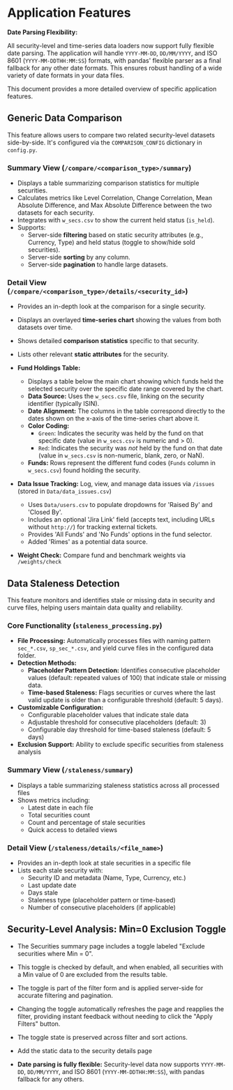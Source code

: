 # Application Features

**Date Parsing Flexibility:**

All security-level and time-series data loaders now support fully flexible date parsing. The application will handle `YYYY-MM-DD`, `DD/MM/YYYY`, and ISO 8601 (`YYYY-MM-DDTHH:MM:SS`) formats, with pandas' flexible parser as a final fallback for any other date formats. This ensures robust handling of a wide variety of date formats in your data files.

This document provides a more detailed overview of specific application features.

## Generic Data Comparison

This feature allows users to compare two related security-level datasets side-by-side. It's configured via the `COMPARISON_CONFIG` dictionary in `config.py`.

### Summary View (`/compare/<comparison_type>/summary`)

*   Displays a table summarizing comparison statistics for multiple securities.
*   Calculates metrics like Level Correlation, Change Correlation, Mean Absolute Difference, and Max Absolute Difference between the two datasets for each security.
*   Integrates with `w_secs.csv` to show the current held status (`is_held`).
*   Supports:
    *   Server-side **filtering** based on static security attributes (e.g., Currency, Type) and held status (toggle to show/hide sold securities).
    *   Server-side **sorting** by any column.
    *   Server-side **pagination** to handle large datasets.

### Detail View (`/compare/<comparison_type>/details/<security_id>`)

*   Provides an in-depth look at the comparison for a single security.
*   Displays an overlayed **time-series chart** showing the values from both datasets over time.
*   Shows detailed **comparison statistics** specific to that security.
*   Lists other relevant **static attributes** for the security.
*   **Fund Holdings Table:**
    *   Displays a table below the main chart showing which funds held the selected security over the specific date range covered by the chart.
    *   **Data Source:** Uses the `w_secs.csv` file, linking on the security identifier (typically ISIN).
    *   **Date Alignment:** The columns in the table correspond directly to the dates shown on the x-axis of the time-series chart above it.
    *   **Color Coding:**
        *   `Green`: Indicates the security was held by the fund on that specific date (value in `w_secs.csv` is numeric and > 0).
        *   `Red`: Indicates the security was *not* held by the fund on that date (value in `w_secs.csv` is non-numeric, blank, zero, or NaN).
    *   **Funds:** Rows represent the different fund codes (`Funds` column in `w_secs.csv`) found holding the security.

*   **Data Issue Tracking:** Log, view, and manage data issues via `/issues` (stored in `Data/data_issues.csv`) 
    *   Uses `Data/users.csv` to populate dropdowns for 'Raised By' and 'Closed By'.
    *   Includes an optional 'Jira Link' field (accepts text, including URLs without `http://`) for tracking external tickets.
    *   Provides 'All Funds' and 'No Funds' options in the fund selector.
    *   Added 'Rimes' as a potential data source.
*   **Weight Check:** Compare fund and benchmark weights via `/weights/check`

## Data Staleness Detection

This feature monitors and identifies stale or missing data in security and curve files, helping users maintain data quality and reliability.

### Core Functionality (`staleness_processing.py`)

* **File Processing:** Automatically processes files with naming pattern `sec_*.csv`, `sp_sec_*.csv`, and yield curve files in the configured data folder.
* **Detection Methods:**
  * **Placeholder Pattern Detection:** Identifies consecutive placeholder values (default: repeated values of 100) that indicate stale or missing data.
  * **Time-based Staleness:** Flags securities or curves where the last valid update is older than a configurable threshold (default: 5 days).
* **Customizable Configuration:**
  * Configurable placeholder values that indicate stale data
  * Adjustable threshold for consecutive placeholders (default: 3)
  * Configurable day threshold for time-based staleness (default: 5 days)
* **Exclusion Support:** Ability to exclude specific securities from staleness analysis

### Summary View (`/staleness/summary`)

* Displays a table summarizing staleness statistics across all processed files
* Shows metrics including:
  * Latest date in each file
  * Total securities count
  * Count and percentage of stale securities
  * Quick access to detailed views

### Detail View (`/staleness/details/<file_name>`)

* Provides an in-depth look at stale securities in a specific file
* Lists each stale security with:
  * Security ID and metadata (Name, Type, Currency, etc.)
  * Last update date
  * Days stale
  * Staleness type (placeholder pattern or time-based)
  * Number of consecutive placeholders (if applicable)

## Security-Level Analysis: Min=0 Exclusion Toggle

- The Securities summary page includes a toggle labeled "Exclude securities where Min = 0".
- This toggle is checked by default, and when enabled, all securities with a Min value of 0 are excluded from the results table.
- The toggle is part of the filter form and is applied server-side for accurate filtering and pagination.
- Changing the toggle automatically refreshes the page and reapplies the filter, providing instant feedback without needing to click the "Apply Filters" button.
- The toggle state is preserved across filter and sort actions.

- Add the static data to the security details page

- **Date parsing is fully flexible:** Security-level data now supports `YYYY-MM-DD`, `DD/MM/YYYY`, and ISO 8601 (`YYYY-MM-DDTHH:MM:SS`), with pandas fallback for any others.
